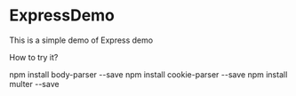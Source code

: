 # ExpressDemo
This is a simple demo of Express  demo

How to try it?
 

 npm install body-parser --save
 npm install cookie-parser --save
 npm install multer --save
